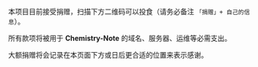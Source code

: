 
本项目目前接受捐赠，扫描下方二维码可以投食（请务必备注 `「捐赠」+ 自己的信息`）。

所有款项将被用于 **Chemistry-Note** 的域名、服务器、运维等必需支出。

大额捐赠将会记录在本页面下方或日后更合适的位置来表示感谢。

